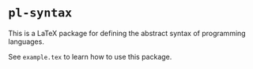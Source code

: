  # `pl-syntax`

 This is a LaTeX package for defining the abstract syntax of programming languages.

 See `example.tex` to learn how to use this package.
